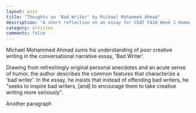 ```yaml
---
layout: post
title: "Thoughts on 'Bad Writer' by Michael Mohammed Ahmad"
description: "A short reflection on an essay for CEAT FA18 Week 1 Homework assignment"
category: articles
comments: false
---
```


Michael Mohammed Ahmad sums his understanding of poor creative writing in the conversational narrative essay, 'Bad Writer'.

Drawing from refreshingly original personal anecdotes and an acute sense of humor,
the author describes the common features that characterize a 'bad writer'. In the
essay, he insists that instead of offending bad writers, he "seeks to inspire bad
writers, [and] to encourage them to take creative writing more seriously".
  
Another paragraph 
  
